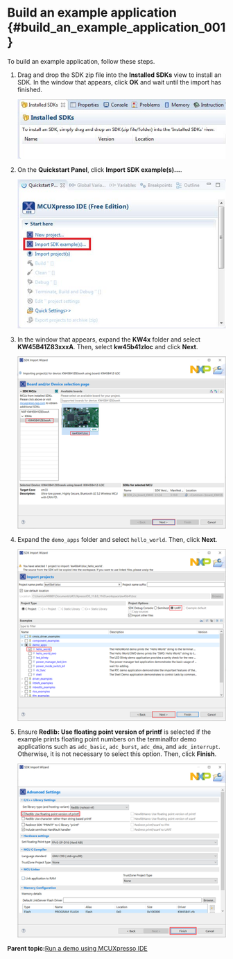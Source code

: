# Build an example application {#build_an_example_application_001}

To build an example application, follow these steps.

1.  Drag and drop the SDK zip file into the **Installed SDKs** view to install an SDK. In the window that appears, click **OK** and wait until the import has finished.

    ![](../images/ide_install_an_sdk.jpg "Install an SDK")

2.  On the **Quickstart Panel**, click **Import SDK example\(s\)…**.

    ![](../images/ide_import_an_sdk_example.jpg "Import an SDK example")

3.  In the window that appears, expand the **KW4x** folder and select **KW45B41Z83xxxA**. Then, select **kw45b41zloc** and click **Next**.

    ![](../images/ide_select_kw4x_board.png "Select KW4x board")

4.  Expand the `demo_apps` folder and select `hello_world`. Then, click **Next**.

    ![](../images/ide_select_hello_world.png "Select hello_world")

5.  Ensure **Redlib: Use floating point version of printf** is selected if the example prints floating point numbers on the terminalfor demo applications such as `adc_basic`, `adc_burst`, `adc_dma`, and `adc_interrupt`. Otherwise, it is not necessary to select this option. Then, click **Finish**.

    ![](../images/ide_select_user_floating_print_version_of_printf.png "Select Use floating point version of printf")


**Parent topic:**[Run a demo using MCUXpresso IDE](../topics/run_a_demo_using_mcuxpresso_ide.md)

